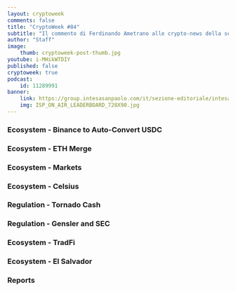 ```yaml
---
layout: cryptoweek
comments: false
title: "CryptoWeek #84"
subtitle: "Il commento di Ferdinando Ametrano alle crypto-news della settimana" 
author: "Staff"
image:
    thumb: cryptoweek-post-thumb.jpg
youtube: i-MHikWTDIY
published: false
cryptoweek: true
podcast:
    id: 11289991
banner:
    link: https://group.intesasanpaolo.com/it/sezione-editoriale/intesa-sanpaolo-on-air?utm_campaign=GoldInstitute&utm_source=GoldInstitute&utm_medium=Banner_CPM&utm_content=DisplayAwareness&utm_term=GoldInstitute_Banner_CPM_GoldInstitute_
    img: ISP_ON_AIR_LEADERBOARD_728X90.jpg
---
```


### Ecosystem - Binance to Auto-Convert USDC

### Ecosystem - ETH Merge

### Ecosystem - Markets

### Ecosystem - Celsius

### Regulation - Tornado Cash

### Regulation - Gensler and SEC

### Ecosystem - TradFi

### Ecosystem - El Salvador

### Reports
